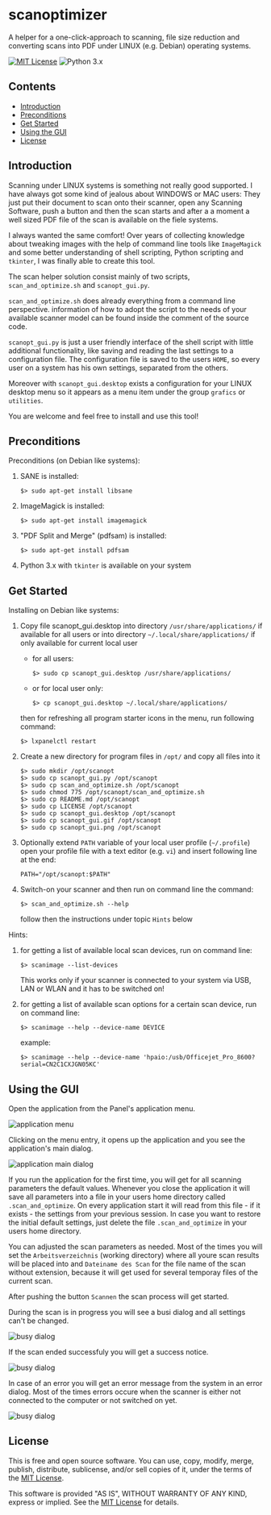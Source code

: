scanoptimizer
=============

A helper for a one-click-approach to scanning, file size reduction and 
converting scans into PDF under LINUX (e.g. Debian) operating systems.

[![MIT License][LICENSE-BADGE]](LICENSE)
![Python 3.x][PYTHON-BADGE]

[LICENSE-BADGE]: https://img.shields.io/badge/license-MIT-blue.svg
[PYTHON-BADGE]: https://img.shields.io/badge/Python-3.x-blue.svg


Contents
--------

* [Introduction](#introduction)
* [Preconditions](#preconditions)
* [Get Started](#get-started)
* [Using the GUI](#using-the-gui)
* [License](#license)


Introduction
------------

Scanning under LINUX systems is something not really good supported. I have 
always got some kind of jealous about WINDOWS or MAC users: They just put their 
document to scan onto their scanner, open any Scanning Software, push a button
and then the scan starts and after a a moment a well sized PDF file of the
scan is available on the fiele systems.

I always wanted the same comfort!
Over years of collecting knowledge about tweaking images with the help of
command line tools like `ImageMagick` and some better understanding of shell
scripting, Python scripting and `tkinter`, I was finally able to create this
tool.

The scan helper solution consist mainly of two scripts, `scan_and_optimize.sh` 
and `scanopt_gui.py`.

`scan_and_optimize.sh` does already everything from a command line perspective.
information of how to adopt the script to the needs of your available scanner
model can be found inside the comment of the source code.

`scanopt_gui.py` is just a user friendly interface of the shell script with
little additional functionality, like saving and reading the last settings to
a configuration file. The configuration file is saved to the users `HOME`, so 
every user on a system has his own settings, separated from the others.

Moreover with `scanopt_gui.desktop` exists a configuration for your LINUX 
desktop menu so it appears as a menu item under the group `grafics` or 
`utilities`.

You are welcome and feel free to install and use this tool!


Preconditions
-------------

Preconditions (on Debian like systems):

1. SANE is installed:
   ```
   $> sudo apt-get install libsane
   ```

2. ImageMagick is installed:
   ```
   $> sudo apt-get install imagemagick
   ```

3. "PDF Split and Merge" (pdfsam) is installed:
   ```
   $> sudo apt-get install pdfsam
   ```

4. Python 3.x with `tkinter` is available on your system


Get Started
-----------

Installing on Debian like systems:

1. Copy file scanopt_gui.desktop into directory `/usr/share/applications/` if
   available for all users or into directory `~/.local/share/applications/` if
   only available for current local user

   * for all users:
     ```
     $> sudo cp scanopt_gui.desktop /usr/share/applications/
     ```
   * or for local user only:
     ```
     $> cp scanopt_gui.desktop ~/.local/share/applications/
     ```

   then for refreshing all program starter icons in the menu, run following
   command:
   ```
   $> lxpanelctl restart
   ```

2. Create a new directory for program files in `/opt/` and copy all files into it
   ```
   $> sudo mkdir /opt/scanopt
   $> sudo cp scanopt_gui.py /opt/scanopt
   $> sudo cp scan_and_optimize.sh /opt/scanopt
   $> sudo chmod 775 /opt/scanopt/scan_and_optimize.sh
   $> sudo cp README.md /opt/scanopt
   $> sudo cp LICENSE /opt/scanopt
   $> sudo cp scanopt_gui.desktop /opt/scanopt
   $> sudo cp scanopt_gui.gif /opt/scanopt
   $> sudo cp scanopt_gui.png /opt/scanopt
   ```

3. Optionally extend `PATH` variable of your local user profile (`~/.profile`)
   open your profile file with a text editor (e.g. `vi`) and insert following
   line at the end:
   ```
   PATH="/opt/scanopt:$PATH"
   ```

4. Switch-on your scanner and then run on command line the command:
   ```
   $> scan_and_optimize.sh --help
   ```
   follow then the instructions under topic `Hints` below


Hints:

1. for getting a list of available local scan devices, run on command line:
   ```
   $> scanimage --list-devices
   ```
   This works only if your scanner is connected to your system via USB, LAN or
   WLAN and it has to be switched on!

2. for getting a list of available scan options for a certain scan device,
   run on command line:
   ```
   $> scanimage --help --device-name DEVICE
   ```

   example:
   ```
   $> scanimage --help --device-name 'hpaio:/usb/Officejet_Pro_8600?serial=CN2C1CXJGN05KC'
   ```


Using the GUI
-------------

Open the application from the Panel's application menu.

![application menu](docs/menu_placing.png)

Clicking on the menu entry, it opens up the application and you see the 
application's main dialog.

![application main dialog](docs/application_window.png)

If you run the application for the first time, you will get for all scanning
parameters the default values. Whenever you close the application it will save
all parameters into a file in your users home directory called `.scan_and_optimize`.
On every application start it will read from this file - if it exists - the 
settings from your previous session. In case you want to restore the initial 
default settings, just delete the file `.scan_and_optimize` in your users home
directory.

You can adjusted the scan parameters as needed. Most of the times you will set
the `Arbeitsverzeichnis` (working directory) where all youre scan results will
be placed into and `Dateiname des Scan` for the file name of the scan without 
extension, because it will get used for several temporay files of the current 
scan.

After pushing the button `Scannen` the scan process will get started.

During the scan is in progress you will see a busi dialog and all settings can't 
be changed.

![busy dialog](docs/scan_in_progress.png)

If the scan ended successfuly you will get a success notice.

![busy dialog](docs/scan_successful.png)

In case of an error you will get an error message from the system in an error 
dialog. Most of the times errors occure when the scanner is either not connected
to the computer or not switched on yet.

![busy dialog](docs/scan_error.png)



License
-------

This is free and open source software. You can use, copy, modify,
merge, publish, distribute, sublicense, and/or sell copies of it,
under the terms of the [MIT License](LICENSE).

This software is provided "AS IS", WITHOUT WARRANTY OF ANY KIND,
express or implied. See the [MIT License](LICENSE) for details.

